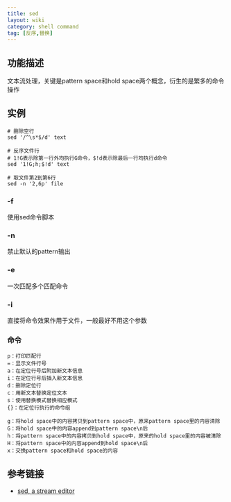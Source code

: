 ```yaml
---
title: sed
layout: wiki
category: shell command
tag: [反序,替换]
---
```


## 功能描述

文本流处理，关键是pattern space和hold space两个概念，衍生的是繁多的命令操作

## 实例

```
# 删除空行
sed '/^\s*$/d' text

# 反序文件行
# 1!G表示除第一行外均执行G命令，$!d表示除最后一行均执行d命令
sed '1!G;h;$!d' text

# 取文件第2到第6行
sed -n '2,6p' file
```

### -f

使用sed命令脚本

### -n

禁止默认的pattern输出

### -e

一次匹配多个匹配命令

### -i

直接将命令效果作用于文件，一般最好不用这个参数

### 命令

```
p：打印匹配行
=：显示文件行号
a：在定位行号后附加新文本信息
i：在定位行号后插入新文本信息
d：删除定位行
c：用新文本替换定位文本
s：使用替换模式替换相应模式
{}：在定位行执行的命令组

g：将hold space中的内容拷贝到pattern space中，原来pattern space里的内容清除
G：将hold space中的内容append到pattern space\n后
h：将pattern space中的内容拷贝到hold space中，原来的hold space里的内容被清除
H：将pattern space中的内容append到hold space\n后
x：交换pattern space和hold space的内容
```


## 参考链接

* [sed, a stream editor](https://www.gnu.org/software/sed/manual/sed.html)
